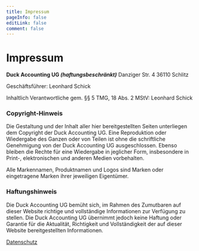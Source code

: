 ```yaml
---
title: Impressum
pageInfo: false
editLink: false
comment: false
---
```

# Impressum

**<span style="white-space: nowrap;">Duck Accounting UG</span> *(haftungsbeschränkt)***
Danziger Str. 4
36110 Schlitz

Geschäftsführer: Leonhard Schick

<!--USt-Ident-Nr. gemäß § 27a Umsatzsteuergesetz: DE ...
-->
Inhaltlich Verantwortliche gem. §§ 5 TMG, 18 Abs. 2 MStV: Leonhard Schick

### Copyright-Hinweis
Die Gestaltung und der Inhalt aller hier bereitgestellten Seiten unterliegen dem Copyright der <span style="white-space: nowrap;">Duck Accounting UG</span>. Eine Reproduktion oder Wiedergabe des Ganzen oder von Teilen ist ohne die schriftliche Genehmigung von der <span style="white-space: nowrap;">Duck Accounting UG</span> ausgeschlossen. Ebenso bleiben die Rechte für eine Wiedergabe in jeglicher Form, insbesondere in Print-, elektronischen und anderen Medien vorbehalten.

Alle Markennamen, Produktnamen und Logos sind Marken oder eingetragene Marken ihrer jeweiligen Eigentümer.

### Haftungshinweis
Die <span style="white-space: nowrap;">Duck Accounting UG</span> bemüht sich, im Rahmen des Zumutbaren auf dieser Website richtige und vollständige Informationen zur Verfügung zu stellen. Die <span style="white-space: nowrap;">Duck Accounting UG</span> übernimmt jedoch keine Haftung oder Garantie für die Aktualität, Richtigkeit und Vollständigkeit der auf dieser Website bereitgestellten Informationen.

[Datenschutz](/de/privacy-policy)
